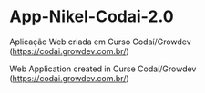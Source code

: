# App-Nikel-Codai-2.0

Aplicação Web criada em Curso Codaí/Growdev (https://codai.growdev.com.br/)

Web Application created in Curse Codaí/Growdev (https://codai.growdev.com.br/)
